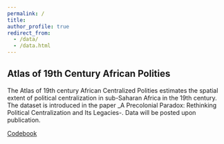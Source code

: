 ```yaml
---
permalink: /
title: 
author_profile: true
redirect_from: 
  - /data/
  - /data.html
---
```


Atlas of 19th Century African Polities 
-------
The Atlas of 19th century African Centralized Polities estimates the spatial extent of political centralization
in sub-Saharan Africa in the 19th century. The dataset is introduced in the paper _A Precolonial Paradox: Rethinking Political Centralization and Its Legacies-. Data will be posted upon publication.

[Codebook](https://martha-wilfahrt.github.io/files/1_Atlas_Codebook.pdf)

